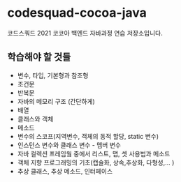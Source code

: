 # codesquad-cocoa-java

코드스쿼드 2021 코코아 백엔드 자바과정 연습 저장소입니다.

## 학습해야 할 것들

- 변수, 타입, 기본형과 참조형
- 조건문
- 반복문
- 자바의 메모리 구조 (간단하게)
- 배열
- 클래스와 객체
- 메소드 
- 변수의 스코프(지역변수, 객체의 동적 할당, static 변수)
- 인스턴스 변수와 클래스 변수 - 멤버 변수
- 자바 컬렉션 프레임웤 중에서 리스트, 맵, 셋 사용법과 메소드
- 객체 지향 프로그래밍의 기초(캡슐화, 상속,추상화, 다형성,... )
- 추상 클래스, 추상 메소드, 인터페이스


